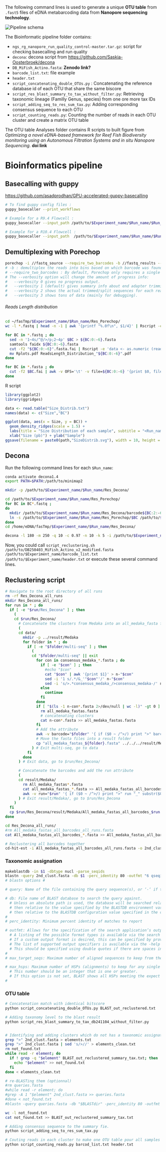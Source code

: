 
The following command lines is used to generate a unique **OTU table** from `.fast5` files of eDNA metabarcoding data from **Nanopore sequencing technology**.

![Pipeline schema](Pipeline-schema.png)

The Bioinformatic pipeline folder contains: 
- `ngs_rg_nanopore_run_quality_control-master.tar.gz`: script for checking basecalling and run quality
- `decona`: decona script from https://github.com/Saskia-Oosterbroek/decona
- `DB_MiFish_Actino.fasta`: **Zenodo link?** 
- `barcode_list.txt`: file example
- `header.txt` 
- `script_concatenating_double_OTUs.py` : Concatenating the reference database id of each OTU that share the same biscore
- `script_res_blast_summary_to_tax_without_filter.py`: Retrieving taxonomic lineage (Familly Genus, species) from one ore more tax IDs
- `script_adding_seq_to_res_sum_tax.py`: Adding corresponding consensus sequence to each OTU
- `script_counting_reads.py`: Counting the number of reads in each OTU cluster and create a matrix OTU table

The OTU table Analyses folder contains R scripts to built figure from *Optimizing a novel eDNA-based framework for Reef Fish Biodiversity monitoring using an Autonomous Filtration Systems and in situ Nanopore Sequencing*. **doi link**

# Bioinformatics pipeline
## Basecalling with guppy 
https://github.com/asadprodhan/GPU-accelerated-guppy-basecalling
``` bash 
# To find guppy config files : 
guppy_basecaller --print_workflows

# Example for a R9.4 Flowcell :
guppy_basecaller --input_path /path/to/$Experiment_name/$Run_name/$Run_id/fast5_pass/ --save_path $Experiement_name/$Run_name/basecalled/ -c /opt/ont/guppy/data/dna_r9.4.1_450bps_sup.cfg -x "cuda:0" --compress_fastq

# Example for a R10.4 Flowcell :
guppy_basecaller --input_path  /path/to/$Experiment_name/$Run_name/$Run_id/fast5/ --save_path $Experiement_name/$Run_name/basecalled/ -c /opt/ont/guppy/data/dna_r10.3_450bps_sup.cfg -x "cuda:0" --compress_fastq
```

## Demultiplexing with Porechop 
```bash 
porechop -i //fastq_source --require_two_barcodes -b //fastq_results --threads 16 --verbosity 2 > output 2>&1
# -b : demultiplex the reads into bins based on which barcode was found
# --require_two_barcodes : By default, Porechop only requires a single barcode match to bin a read. If you use the --require_two_barcodes option, then it will be much more stringent and assess the start and end of the read independently. I.e. to be binned, the start of a read must have a good match for a barcode and the end of the read must also have a good match for the same barcode.
# The --verbosity option will change the amount of progress info:
#   --verbosity 0 gives no progress output.
#   --verbosity 1 (default) gives summary info about end adapter trimming and middle adapter splitting.
#   --verbosity 2 shows the actual trimmed/split sequences for each read (described more below).
#   --verbosity 3 shows tons of data (mainly for debugging).
```
###### Reads Length distribution
```bash 
cd ~/fasTmp/$Experiment_name/$Run_name/Res_Porechop/
wc -l *.fastq | head -n -1 | awk '{printf "%.0f\n", $1/4}' | Rscript -e 'lines <- (readLines ("stdin"));data <- data.frame(NbReads = as.numeric(lines));dotchart(data$NbReads,xlab="Number of reads", labels = c("BC01","BC02","BC03","BC04","BC05","BC06","BC07","BC08","BC09", "BC10", "BC11","BC12", "BC13","BC15","BC23","BC24","none"), main="Number of reads in each barcode file")' ; mv Rplots.pdf DotChart_NbReadsPerBC.pdf

for BC in *.fastq ; do
  sed -n '1~4s/^@/>/p;2~4p' $BC > ${BC:0:-6}.fasta
  samtools faidx ${BC:0:-6}.fasta
  cut -f2 "${BC:0:-6}".fasta.fai | Rscript -e 'data <- as.numeric (readLines ("stdin")); summary(data); data <- data[data<1000]; hist(data, breaks = 500, xlab = "Reads length", main =  "Distribution of reads length")'
  mv Rplots.pdf ReadsLength_Distribution_"${BC:0:-6}".pdf
done
```
``` bash
for BC in *.fasta ; do
  cut -f2 $BC.fai | awk -v OFS='\t' -v file=${BC:0:-6} '{print $0, file}' >> Size_Distrib.txt
done
```
R script 
```r
library(ggplot2)
library(ggridges)

data <- read.table("Size_Distrib.txt")
names(data) <- c("Size","BC")

ggplot(data, aes(x = Size, y = BC)) + 
  geom_density_ridges(scale = 1.5) + 
  labs(title = "Size Distribution of each sample", subtitle = "<Run_name>") + 
  xlab("Size (pb)") + ylab("Sample")
ggsave(filename = paste0(path,"SizeDistrib.svg"), width = 10, height = 10)
```
## Decona 
Run the following command lines for each `$Run_name`:
```bash 
conda activate decona1.4
export PATH=$PATH:/path/to/minimap2

mkdir -p /path/to/$Experiment_name/$Run_name/Res_Decona/

cd /path/to/$Experiment_name/$Run_name/Res_Porechop/
for BC in BC*.fastq ; 
do 
  mkdir /path/to/$Experiment_name/$Run_name/Res_Decona/barcode${BC:2:-6}/ 
  ln -s /path/to/$Experiment_name/$Run_name/Res_Porechop/$BC /path/to/$Experiment_name/$Run_name/Res_Decona/barcode${BC:2:-6}/
done 
cd /home/eDNA/fasTmp/$Experiment_name/$Run_name/Res_Decona/

decona -l 180 -m 250 -q 10 -c 0.97 -n 10 -k 5 -i /path/to/$Experiment_name/$Run_name/Res_Decona/ -T 32 -fNCAM > /path/to/$Experiment_name/$Run_name/Res_Decona/output_97_n10 2>&1 
```
Now, you could call `script_reclustering.sh /path/to/DB250403_MiFish_Actino_v2_modified.fasta /path/to/$Experiment_name/barcode_list.txt /path/to/$Experiment_name/header.txt` or execute these several command lines.
## Reclustering script
``` bash
# Navigate to the root directory of all runs
rm -rf Res_Decona_all_runs
mkdir Res_Decona_all_runs/
for run in * ; do 
  if [ -e "$run/Res_Decona" ] ; then
    (
    cd $run/Res_Decona/
      # Concatenate the clusters from Medaka into an all_medaka_fasta file for each barcode, and add the attribute barcodeXX to each header
      (
      cd data/
        mkdir -p ../result/Medaka
        for folder in * ; do
          if [ -e "$folder/multi-seq" ] ; then
            (
            cd "$folder/multi-seq" || exit
              for con in consensus_medaka_*.fasta ; do
                if [ -e "$con" ] ; then
                  #echo "$con"
                  cat "$con" | awk '{print $1}' > n-"$con"
                  sed -i '1 s/.*/&_'"$con"'/' n-"$con"
                  sed -i 's/>.*consensus_medaka_/>consensus_medaka-/' n-"$con"
                else
                  continue
                fi
              done
              if [ "$(ls -1 n-con*.fasta 2>/dev/null | wc -l)" -gt 0 ] ; then
                rm all_medaka_fastas.fasta
                # concatenating clusters
                cat n-con*.fasta >> all_medaka_fastas.fasta
              fi
              # Add the attribute
              awk -v barcode="$folder" '{ if ($0 ~ /^>/) print ">" barcode "-" substr($0, 2); else print $0 }' all_medaka_fastas.fasta > "all_medaka_fastas_${folder}.fasta"
              # Move the fasta files into a result folder
              cp "all_medaka_fastas_${folder}.fasta" ../../../result/Medaka/"all_medaka_fastas_${folder}.fasta" 
            ) # Exit multi-seq, go to data
          fi
        done
      ) # Exit data, go to $run/Res_Decona/

      # Concatenate the barcodes and add the run attribute
      (
      cd result/Medaka/
        rm All_medaka_fastas*.fasta
        cat all_medaka_fastas_*.fasta >> All_medaka_fastas_all_barcodes.fasta
        awk -v run="$run" '{ if ($0 ~ /^>/) print ">" run "_" substr($0, 2) ; else print $0 }' All_medaka_fastas_all_barcodes.fasta > "All_medaka_fastas_all_barcodes_$run.fasta"
      ) # Exit result/Medaka/, go to $run/Res_Decona
    )
  fi
  cp $run/Res_Decona/result/Medaka/All_medaka_fastas_all_barcodes_$run.fasta Res_Decona_all_runs/ 
done 

cd Res_Decona_all_runs/
#rm All_medaka_fastas_all_barcodes_all_runs.fasta
cat All_medaka_fastas_all_barcodes_*.fasta >> All_medaka_fastas_all_barcodes_all_runs.fasta

# Reclustering all barcodes together
cd-hit-est -i All_medaka_fastas_all_barcodes_all_runs.fasta -o 2nd_clust.fasta -c 0.97 -n 5 -d 0 -aS 0.9 -G 0 -M 0 -T 32 -g 1 > output_reclustering 2>&1 
```
### Taxonomic assignation 
```bash
makeblastdb -in $1 -dbtype nucl -parse_seqids
blastn -query 2nd_clust.fasta -db $1 -perc_identity 80 -outfmt "6 qseqid pident length mismatch gapopen evalue bitscore qcovs salltitles sallseqid" -max_target_seqs 20 -max_hsps 500 -num_threads 32 > BLAST_out_reclustered.txt ;
# blastn options #

# query: Name of the file containing the query sequence(s), or ‘-‘ if these are provided on standard input.

# db: File name of BLAST database to search the query against.
  # Unless an absolute path is used, the database will be searched relative to the current working directory first,
  # then relative to the value specified by the BLASTDB environment variable,
  # then relative to the BLASTDB configuration value specified in the configuration file.
#
# perc_identity: Minimum percent identity of matches to report

# outfmt: Allows for the specification of the search application’s output format.
  # A listing of the possible format types is available via the search application’s -help option.
  # If a custom output format is desired, this can be specified by providing a quoted string composed of the desired output format (tabular, tabular with comments, or comma-separated value), a space, and a space delimited list of output specifiers.
  # The list of supported output specifiers is available via the -help command line option. Unsupported output specifiers will be ignored.
  # This should be specified using double quotes if there are spaces in the output format specification (e.g.: outfmt "7 sseqid ssac qstart qend sstart send qseq evalue bitscore").
#
# max_target_seqs: Maximum number of aligned sequences to keep from the BLAST database.

# max_hsps: Maximum number of HSPs (alignments) to keep for any single query-subject pair. The HSPs shown will be the best as judged by expect value.
  # This number should be an integer that is one or greater.
  # If this option is not set, BLAST shows all HSPs meeting the expect value criteria. Setting it to one will show only the best HSP for every query-subject pair
#
```
### OTU table
```bash
# Concatenation match with identical bitscore
python script_concatenating_double_OTUs.py BLAST_out_reclustered.txt

# Adding taxonomy level to the blast result
python script_res_blast_summary_to_tax_db241104_without_filter.py


# Identifying and adding clusters which do not has a taxonomic assignation at all
grep ">" 2nd_clust.fasta > elements.txt
grep ">" 2nd_clust.fasta | sed 's/>//' > elements_clean.txt
rm not_found.txt
while read -r element; do
  if ! grep -q "$element" BLAST_out_reclustered_summary_tax.txt; then
    echo "$element" >> not_found.txt
  fi
done < elements_clean.txt

# re-BLASTing them (optionnal)
#rm queries.fasta
#while read -r element; do
#grep -A 1 "$element" 2nd_clust.fasta >> queries.fasta
#done < not_found.txt
#blastn -query queries.fasta -db "$BLASTdir" -perc_identity 80 -outfmt "6 qseqid pident length mismatch gapopen evalue bitscore salltitles sallseqid" -max_target_seqs 20 -max_hsps 500 -num_threads 32 > result.blast ;

wc -l not_found.txt
cat not_found.txt >> BLAST_out_reclustered_summary_tax.txt

# Adding consensus sequence to the summary fie. 
python script_adding_seq_to_res_sum_tax.py

# Couting reads in each cluster to make one OTU table pour all samples 
python script_counting_reads.py barcod_list.txt header.txt 
```